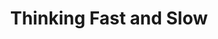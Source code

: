 ---
title: "Thinking Fast and Slow"
cover: "images/reading/thinking-fast-and-slow.jpeg"
publishDate: 2022-12-15
description: '“Your brain has two drivers: one is impulsive, the other is lazy. Guess who wins most of the time?”'
authors: "stories & narratives"
categories: ["science & systems thinking"]
status: 🟢
---